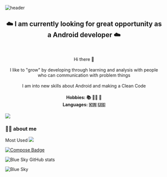 
![header](https://capsule-render.vercel.app/api?type=waving&color=gradient&customColorList=0,2,2,5,30&height200&section=header&text=BlueSky&fontSize=90)

<h2 align="center">  ☁️ I am currently looking for great opportunity as a Android developer  ☁️  </h2> 
<br>
<p align="center">
Hi there 👋
<br><br>
I like to "grow" by developing through learning and analysis with people who can communication with problem things
<br><br>
I am into new skills about Android  and making a Clean Code
</p>
<h4 align="center"> Hobbies: 📚  🏃‍♀️ 💪 <br> Languages: 🇰🇷 🇺🇸 </h4>


<a href="https://velog.io/@blue-sky"><img src="https://img.shields.io/badge/Tech Blog-11B48A?style=flat-square&logo=Vimeo&logoColor=white&link=https://velog.io/@blue-sky"/></a>

<h3>👨‍💻 about me </h3> 
Most Used
<img src="https://img.shields.io/badge/Android-3DDC84?style=flat-square&logo=Android&logoColor=white"/>

[![Compose Badge](https://img.shields.io/badge/Compose-3776AB?style=flat-square&logo=JetpackCompose&logoColor=White)]()



![Blue Sky GitHub stats](https://github-readme-stats.vercel.app/api?username=whathe-downtown&show_icons=true)

![Blue Sky](https://github-readme-stats.vercel.app/api/top-langs/?username=whathe-downtown&layout=compact)

  



